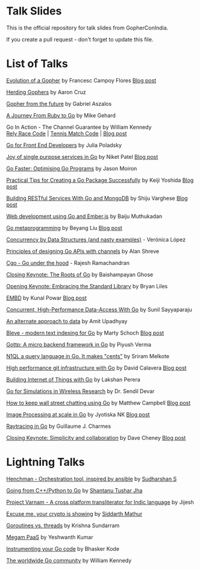 Talk Slides
===========

This is the official repository for talk slides from GopherConIndia.

If you create a pull request - don't forget to update this file.

List of Talks
=============

[Evolution of a Gopher](https://speakerdeck.com/campoy/gophercon-india-evolution-of-a-gopher) by Francesc Campoy Flores
[Blog post](https://sourcegraph.com/blog/live/gopherconindia/111532276007)

[Herding Gophers](https://sourcegraph.com/blog/live/gopherconindia/111535062177) by Aaron Cruz

[Gopher from the future](https://sourcegraph.com/blog/live/gopherconindia/111538530397) by Gabriel Aszalos

[A Journey From Ruby to Go](https://sourcegraph.com/blog/live/gopherconindia/111541018462) by Mike Gehard

Go In Action - The Channel Guarantee by William Kennedy  
[Rely Race Code](https://github.com/ArdanStudios/gotraining/blob/master/06-concurrency_channels/03-channels/example2/example2.go) | 
[Tennis Match Code](https://github.com/ArdanStudios/gotraining/blob/master/06-concurrency_channels/03-channels/example1/example1.go) | [Blog post](https://sourcegraph.com/blog/live/gopherconindia/111541314197)

[Go for Front End Developers](https://sourcegraph.com/blog/live/gopherconindia/111544339452) by Julia Poladsky

[Joy of single purpose services in Go](https://speakerdeck.com/nexneo/joy-of-single-purpose-services-in-go) by Niket Patel
[Blog post](https://sourcegraph.com/blog/live/gopherconindia/111545487187)

[Go Faster: Optimising Go Programs](https://sourcegraph.com/blog/live/gopherconindia/111549295932) by Jason Moiron

[Practical Tips for Creating a Go Package Successfully](http://talks.yoss.si/2015/0220-good-package.slide#1) by Keiji Yoshida
[Blog post](https://sourcegraph.com/blog/live/gopherconindia/111549976927)

[Building RESTful Services With Go and MongoDB](http://www.slideshare.net/shijucv/building-restful-services-with-go-and-mongodb) by Shiju Varghese
[Blog post](https://sourcegraph.com/blog/live/gopherconindia/111559098474)

[Web development using Go and Ember.js](https://sourcegraph.com/blog/live/gopherconindia/111591653516) by Baiju Muthukadan

[Go metaprogramming](http://go-talks.appspot.com/github.com/sourcegraph/talks/gopherconindia-2015-02-08/main.slide#1) by Beyang Liu
[Blog post](https://sourcegraph.com/blog/live/gopherconindia/111554301542)

[Concurrency by Data Structures (and nasty examples)](https://sourcegraph.com/blog/live/gopherconindia/111555835532) - Verónica López

[Principles of designing Go APIs with channels](https://sourcegraph.com/blog/live/gopherconindia/111555846937) by Alan Shreve

[Cgo - Go under the hood](https://sourcegraph.com/blog/live/gopherconindia/111556333627) - Rajesh Ramachandran

[Closing Keynote: The Roots of Go](https://sourcegraph.com/blog/live/gopherconindia/111558905792) by Baishampayan Ghose

[Opening Keynote: Embracing the Standard Library](https://sourcegraph.com/blog/live/gopherconindia/111625084902) by Bryan Liles

[EMBD](https://speakerdeck.com/kunalpowar/gophercon-india-2015-embd) by Kunal Powar
[Blog post](https://sourcegraph.com/blog/live/gopherconindia/111626334627)

[Concurrent, High-Performance Data-Access With Go](https://sourcegraph.com/blog/live/gopherconindia/111639383132) by Sunil Sayyaparaju

[An alternate approach to data](https://sourcegraph.com/blog/live/gopherconindia/111638734932) by Amit Upadhyay

[Bleve - modern text indexing for Go](https://speakerdeck.com/mschoch/bleve-modern-text-indexing-for-go) by Marty Schoch
[Blog post](https://sourcegraph.com/blog/live/gopherconindia/111637392272)

[Gottp: A micro backend framework in Go](https://sourcegraph.com/blog/live/gopherconindia/111634755317) by Piyush Verma

[N1QL a query language in Go. It makes "cents"](https://sourcegraph.com/blog/live/gopherconindia/111638091937) by Sriram Melkote

[High performance git infrastructure with Go](https://speakerdeck.com/calavera/git-infrastructure-with-go) by David Calavera
[Blog post](https://sourcegraph.com/blog/live/gopherconindia/111642525197)

[Building Internet of Things with Go](https://sourcegraph.com/blog/live/gopherconindia/111644528497) by Lakshan Perera

[Go for Simulations in Wireless Research](https://sourcegraph.com/blog/live/gopherconindia/111646683387) by Dr. Sendil Devar

[How to keep wall street chatting using Go](http://www.slideshare.net/MatthewCampbell7/wallstreet-talk-with-go-go-india-conference-2015) by Matthew Campbell
[Blog post](https://sourcegraph.com/blog/live/gopherconindia/111645038222)

[Image Processing at scale in Go](https://speakerdeck.com/jyotiska/image-processing-in-scale-with-go-gophercon-india-2015) by Jyotiska NK
[Blog post](https://sourcegraph.com/blog/live/gopherconindia/111648697747)

[Raytracing in Go](https://sourcegraph.com/blog/live/gopherconindia/111649268512) by Guillaume J. Charmes

[Closing Keynote: Simplicity and collaboration](http://go-talks.appspot.com/github.com/IndianGuru/gopherconindia-2015-talks/dave-cheney/simplicity.slide) by Dave Cheney
[Blog post](https://sourcegraph.com/blog/live/gopherconindia/111854129512)


Lightning Talks
===============

[Henchman - Orchestration tool, inspired by ansible](https://sourcegraph.com/blog/live/gopherconindia/111468001422) by [Sudharshan S](https://twitter.com/zphds)

[Going from C++/Python to Go](https://sourcegraph.com/blog/live/gopherconindia/111467681737) by [Shantanu Tushar Jha](https://twitter.com/shantanutushar)

[Project Varnam - A cross platform transliterator for Indic language](https://sourcegraph.com/blog/live/gopherconindia/111467190047) by Jijesh

[Excuse me, your crypto is showing](https://sourcegraph.com/blog/live/gopherconindia/111466342132) by [Siddarth Mathur](https://twitter.com/s8mathur)

[Goroutines vs. threads](https://sourcegraph.com/blog/live/gopherconindia/111640712092) by Krishna Sundarram

[Megam PaaS](https://sourcegraph.com/blog/live/gopherconindia/111640712092) by Yeshwanth Kumar

[Instrumenting your Go code](https://sourcegraph.com/blog/live/gopherconindia/111640712092) by Bhasker Kode

[The worldwide Go community](https://sourcegraph.com/blog/live/gopherconindia/111640712092) by William Kennedy
